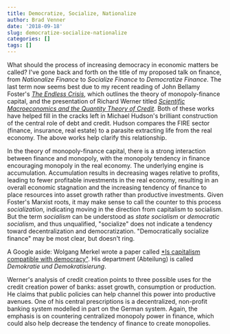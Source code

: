 ```yaml
---
title: Democratize, Socialize, Nationalize
author: Brad Venner
date: '2018-09-18'
slug: democratize-socialize-nationalize
categories: []
tags: []
---
```


What should the process of increasing democracy in economic matters be called?  I've gone back and forth on the title of my proposed talk on finance, from *Nationalize Finance* to *Socialize Finance* to *Democratize Finance*.  The last term now seems best due to my recent reading of John Bellamy Foster's [*The Endless Crisis*](@foster:2012:endless), which outlines the theory of monopoly-finance capital, and the presentation of Richard Werner titled [*Scientific Macroeconomics and the Quantity Theory of Credit*](@werner:2018:scientific).  Both of these works have helped fill in the cracks left in Michael Hudson's brilliant construction of the central role of debt and credit.  Hudson compares the FIRE sector (finance, insurance, real estate) to a parasite extracting life from the real economy.  The above works help clarify this relationship.

In the theory of monopoly-finance capital, there is a strong interaction between finance and monopoly, with the monopoly tendency in finance encouraging monopoly in the real economy.  The underlying engine is accumulation.  Accumulation results in decreasing wages relative to profits, leading to fewer profitable investments in the real economy, resulting in an overall economic stagnation and the increasing tendency of finance to place resources into asset growth rather than productive investments.  Given Foster's Marxist roots, it may make sense to call the counter to this process *socialization*, indicating moving in the direction from capitalism to socialism.  But the term *socialism* can be understood as *state socialism* or *democratic socialism*, and thus unqualified, "socialize" does not indicate a tendency toward decentralization and democratization.  "Democratically socialize finance" may be most clear, but doesn't ring.

A Google aside:  Wolgang Merkel wrote a paper called [*Is capitalism compatible with democracy"](@merkel:2014:capitalism).  His department (Abteilung) is called *Demokratie und Demokratisierung*.

Werner's analysis of credit creation points to three possible uses for the credit creation power of banks:  asset growth, consumption or production.  He claims that public policies can help channel this power into productive avenues.  One of his central prescriptions is a decentralized, non-profit banking system modelled in part on the German system.  Again, the emphasis is on countering centralized monopoly power in finance, which could also help decrease the tendency of finance to create monopolies.
